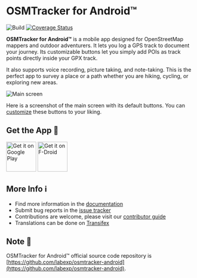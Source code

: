 # OSMTracker for Android™

![Build](https://github.com/labexp/osmtracker-android/actions/workflows/android.yml/badge.svg?branch=develop)
[![Coverage Status](https://coveralls.io/repos/github/labexp/osmtracker-android/badge.svg?branch=develop)](https://coveralls.io/github/labexp/osmtracker-android?branch=develop)

**OSMTracker for Android™** is a mobile app designed for OpenStreetMap mappers and outdoor adventurers. It lets you log a GPS track to document your journey. Its customizable buttons let you simply add POIs as track points directly inside your GPX track.

It also supports voice recording, picture taking, and note-taking. This is the perfect app to survey a place or a path whether you are hiking, cycling, or exploring new areas.

![Main screen](https://wiki.openstreetmap.org/w/images/thumb/7/7b/OSMTracker-Android-main-screen-en.jpg/200px-OSMTracker-Android-main-screen-en.jpg)

Here is a screenshot of the main screen with its default buttons. You can [customize](https://github.com/labexp/osmtracker-android/wiki/Custom-buttons-layouts) these buttons to your liking.

## Get the App 📲

[<img alt='Get it on Google Play' src='https://play.google.com/intl/en_us/badges/images/generic/en_badge_web_generic.png' height="80"/>](https://play.google.com/store/apps/details?id=net.osmtracker)
[<img src="https://f-droid.org/badge/get-it-on.png" alt="Get it on F-Droid" height="80">](https://f-droid.org/app/net.osmtracker)

## More Info ℹ️

- Find more information in the [documentation](https://github.com/labexp/osmtracker-android/wiki)
- Submit bug reports in the [issue tracker](https://github.com/labexp/osmtracker-android/issues)
- Contributions are welcome, please visit our [contributor guide](https://github.com/labexp/osmtracker-android/blob/master/CONTRIBUTING.md)
- Translations can be done on [Transifex](https://explore.transifex.com/labexp/osmtracker-android/)

## Note 📝

OSMTracker for Android™ official source code repository is [https://github.com/labexp/osmtracker-android](https://github.com/labexp/osmtracker-android).

